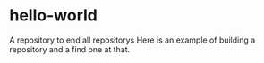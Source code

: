 # hello-world
A repository to end all repositorys
Here is an example of building a repository and a find one at that.
